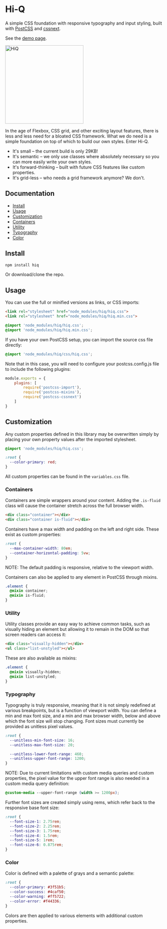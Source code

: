 # Hi-Q
A simple CSS foundation with responsive typography and input styling, built with [PostCSS](https://github.com/postcss/postcss) and [cssnext](http://cssnext.io/).

See the [demo page](https://jonathanharrell.github.io/hiq/).

<img src="https://raw.githubusercontent.com/jonathanharrell/hiq/master/hiq.png" alt="HiQ" width="250" height="250" />

In the age of Flexbox, CSS grid, and other exciting layout features, there is less and less need for a bloated CSS framework. What we do need is a simple foundation on top of which to build our own styles. Enter Hi-Q.

* It's small – the current build is only 29KB!
* It's semantic – we only use classes where absolutely necessary so you can more easily write your own styles.
* It's forward-thinking – built with future CSS features like custom properties.
* It's grid-less – who needs a grid framework anymore? We don't.

## Documentation

* [Install](#install)
* [Usage](#usage)
* [Customization](#customization)
* [Containers](#containers)
* [Utility](#utility)
* [Typography](#typography)
* [Color](#color)

## Install

```sh
npm install hiq
```

Or download/clone the repo.

## Usage

You can use the full or minified versions as links, or CSS imports:

```html
<link rel="stylesheet" href="node_modules/hiq/hiq.css">
<link rel="stylesheet" href="node_modules/hiq/hiq.min.css">
```
```css
@import 'node_modules/hiq/hiq.css';
@import 'node_modules/hiq/hiq.min.css';
```

If you have your own PostCSS setup, you can import the source css file directly:

```css
@import 'node_modules/hiq/css/hiq.css';
```

Note that in this case, you will need to configure your postcss.config.js file to include the following plugins:

```js
module.exports = {
    plugins: [
        require('postcss-import'),
        require('postcss-mixins'),
        require('postcss-cssnext')
    ]
}
```

## Customization

Any custom properties defined in this library may be overwritten simply by placing your own property values after the imported stylesheet.

```css
@import 'node_modules/hiq/hiq.css';

:root {
  --color-primary: red;
}
```

All custom properties can be found in the `variables.css` file.

### Containers

Containers are simple wrappers around your content. Adding the `.is-fluid` class will cause the container stretch across the full browser width.

```html
<div class="container"></div>
<div class="container is-fluid"></div>
```

Containers have a max width and padding on the left and right side. These exist as custom properties:

```css
:root {
  --max-container-width: 80em;
  --container-horizontal-padding: 5vw;
}
```


NOTE: The default padding is responsive, relative to the viewport width.

Containers can also be applied to any element in PostCSS through mixins.

```css
.element {
  @mixin container;
  @mixin is-fluid;
}
```

### Utility

Utility classes provide an easy way to achieve common tasks, such as visually hiding an element but allowing it to remain in the DOM so that screen readers can access it:

```html
<div class="visually-hidden"></div>
<ul class="list-unstyled"></ul>
```

These are also available as mixins:

```css
.element {
  @mixin visually-hidden;
  @mixin list-unstyled;
}
```

### Typography

Typography is truly responsive, meaning that it is not simply redefined at various breakpoints, but is a function of viewport width. You can define a min and max font size, and a min and max browser width, below and above which the font size will stop changing. Font sizes must currently be provided as unitless pixel values.

```css
:root {
  --unitless-min-font-size: 16;
  --unitless-max-font-size: 20;

  --unitless-lower-font-range: 460;
  --unitless-upper-font-range: 1200;
}
```


NOTE: Due to current limitations with custom media queries and custom properties, the pixel value for the upper font range is also needed in a custom media query definition:

```css
@custom-media --upper-font-range (width >= 1200px);
```


Further font sizes are created simply using rems, which refer back to the responsive base font size:

```css
:root {
  --font-size-1: 2.75rem;
  --font-size-2: 2.25rem;
  --font-size-3: 1.75rem;
  --font-size-4: 1.5rem;
  --font-size-5: 1rem;
  --font-size-6: 0.875rem;
}
```

### Color

Color is defined with a palette of grays and a semantic palette:

```css
:root {
  --color-primary: #3f51b5;
  --color-success: #4caf50;
  --color-warning: #ff5722;
  --color-error: #f44336;
}
```

Colors are then applied to various elements with additional custom properties.

